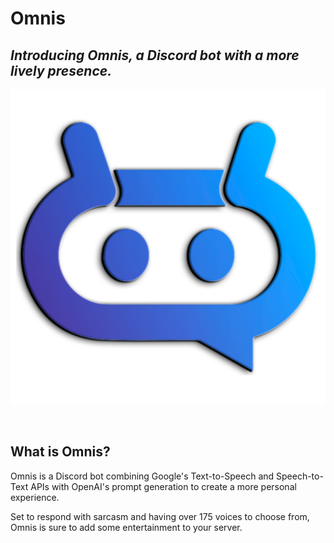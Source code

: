 # Omnis

<h2 class="feature-header"><b><i>Introducing Omnis, a Discord bot with a more lively presence.</i></b></h2>

![png](./images/logo/logo.png)

<br>

<h2 class="feature-header"><b>What is Omnis?</b></h2>

Omnis is a Discord bot combining Google's Text-to-Speech and Speech-to-Text APIs with OpenAI's prompt generation to create a more personal experience.

Set to respond with sarcasm and having over 175 voices to choose from, Omnis is sure to add some entertainment to your server.
